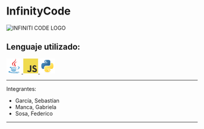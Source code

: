 # InfinityCode

![INFINITI CODE LOGO](https://github.com/CodeSystem2022/InfinityCode-4to-Semestre/assets/103858769/fbcdf05e-5bea-4e91-9244-b8df990bc9e1)

Lenguaje utilizado:
-------------------
<p align="left"> <a href="https://www.java.com" target="_blank" rel="noreferrer"> <img src="https://raw.githubusercontent.com/devicons/devicon/master/icons/java/java-original.svg" alt="java" width="40" height="40"/> </a> <a href="https://developer.mozilla.org/en-US/docs/Web/JavaScript" target="_blank" rel="noreferrer"> <img src="https://raw.githubusercontent.com/devicons/devicon/master/icons/javascript/javascript-original.svg" alt="javascript" width="40" height="40"/> </a> <a href="https://www.python.org" target="_blank" rel="noreferrer"> <img src="https://raw.githubusercontent.com/devicons/devicon/master/icons/python/python-original.svg" alt="python" width="40" height="40"/> </a> </p>

---------------------

Integrantes:

* García, Sebastían
* Manca, Gabriela
* Sosa, Federico
--------------------- 
